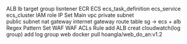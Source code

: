 ALB
    lb
    target group
    lisntener
ECR
ECS
    ecs_task_definition
    ecs_service
    ecs_cluster
IAM
    role
IP Set
Main
    vpc
    private subnet					
    public subnet
    nat gateway
    internet gateway
    route table
    sg -> ecs + alb
Regex Pattern Set
WAF
    WAF ACLs
    Rule
    add ALB
    creat cloudwatch(log group)
    add log group
web
    docker pull hoangla/web_do_an:v1.2



 
 
